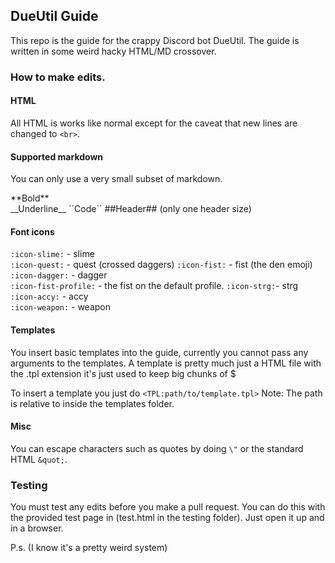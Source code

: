## DueUtil Guide
This repo is the guide for the crappy Discord bot DueUtil.
The guide is written in some weird hacky HTML/MD crossover.

### How to make edits.
#### HTML
All HTML is works like normal except for the caveat that new lines are changed to ``<br>``.

#### Supported markdown
You can only use a very small subset of markdown.

\*\*Bold\*\*           
\_\_Underline\_\_ 
\`\`Code\`\` 
\#\#Header\#\# (only one header size) 

#### Font icons      

``:icon-slime:`` - slime  
``:icon-quest:`` - quest (crossed daggers)
``:icon-fist:`` - fist (the den emoji)
``:icon-dagger:`` - dagger  
``:icon-fist-profile:`` - the fist on the default profile.
``:icon-strg:``-  strg     
``:icon-accy:`` - accy     
``:icon-weapon:`` - weapon

#### Templates 
You insert basic templates into the guide, currently you cannot pass any arguments to the templates.
A template is pretty much just a HTML file with the .tpl extension it's just used to keep big chunks of $

To insert a template you just do ``<TPL:path/to/template.tpl>``
Note: The path is relative to inside the templates folder.

#### Misc
You can escape characters such as quotes by doing ``\"`` or the standard HTML ``&quot;``.

### Testing
You must test any edits before you make a pull request.
You can do this with the provided test page in (test.html in the testing folder). Just open it up and in a browser.

P.s.
(I know it's a pretty weird system)

